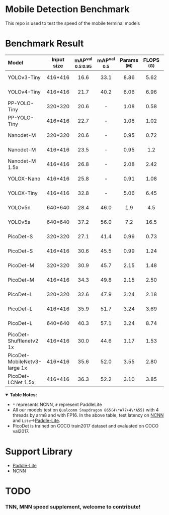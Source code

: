 # Mobile Detection Benchmark
This repo is used to test the speed of the mobile terminal models


# Benchmark Result
| Model                        | Input size | mAP<sup>val<br>0.5:0.95 | mAP<sup>val<br>0.5 | Params<br><sup>(M) | FLOPS<br><sup>(G) | Latency<sup>*<sup><br><sup>(ms) | Latency<sup>#<sup><br><sup>(ms) | Config                                                                                                                                                                           |
| :--------------------------- | :--------: | :---------------------: | :----------------: | :----------------: | :---------------: | :-----------------------------: | :-----------------------------: | :------------------------------------------------------------------------------------------------------------------------------------------------------------------------------- |
| YOLOv3-Tiny                  |  416*416   |          16.6           |        33.1        |        8.86        |       5.62        |              25.42              |                -                | [model](https://media.githubusercontent.com/media/JiweiMaster/lfs/master/LargeFile/yolov3-tiny.zip) </br> [link](https://github.com/ultralytics/yolov3#:~:text=YOLOv3-tiny,640) |
| YOLOv4-Tiny                  |  416*416   |          21.7           |        40.2        |        6.06        |       6.96        |              23.69              |                -                | [model](https://media.githubusercontent.com/media/JiweiMaster/lfs/master/LargeFile/yolov4-tiny.zip) </br> [link](https://github.com/Tianxiaomo/pytorch-YOLOv4)                                                                                                            |
| PP-YOLO-Tiny                 |  320*320   |          20.6           |         -          |        1.08        |       0.58        |              6.75               |                -                | [model](https://media.githubusercontent.com/media/JiweiMaster/lfs/master/LargeFile/ppyolo-tiny.zip) </br> [link](https://github.com/PaddlePaddle/PaddleDetection/tree/release/2.2/configs/ppyolo#:~:text=post%20quant%20model-,PP-YOLO%20tiny,-8)                         |
| PP-YOLO-Tiny                 |  416*416   |          22.7           |         -          |        1.08        |       1.02        |              10.48              |                -                | [model](https://media.githubusercontent.com/media/JiweiMaster/lfs/master/LargeFile/ppyolo-tiny.zip) </br> [link](https://github.com/PaddlePaddle/PaddleDetection/tree/release/2.2/configs/ppyolo#:~:text=post%20quant%20model-,PP-YOLO%20tiny,-8)                         |
| Nanodet-M                    |  320*320   |          20.6           |         -          |        0.95        |       0.72        |              8.71               |                -                | [model](https://media.githubusercontent.com/media/JiweiMaster/lfs/master/LargeFile/nanodet-m-320.zip) </br> [link](https://github.com/RangiLyu/nanodet#:~:text=Model%20Size-,NanoDet-m,-320*320)                                                                            |  |
| Nanodet-M                    |  416*416   |          23.5           |         -          |        0.95        |        1.2        |              13.35              |                -                | [model](https://media.githubusercontent.com/media/JiweiMaster/lfs/master/LargeFile/nanodet-m-416.zip) </br> [link](https://github.com/RangiLyu/nanodet#:~:text=NanoDet-m-,416*416,-23.5)                                                                                                                                                        |  |
| Nanodet-M 1.5x               |  416*416   |          26.8           |         -          |        2.08        |       2.42        |              15.83              |                -                | [model](https://media.githubusercontent.com/media/JiweiMaster/lfs/master/LargeFile/nanodet-m-1_5-416.zip) </br> [link](https://github.com/RangiLyu/nanodet#:~:text=NanoDet-m-1.5x-,320*320,-23.5)                                                                                                                                                        |  |
| YOLOX-Nano                   |  416*416   |          25.8           |         -          |        0.91        |       1.08        |              19.23              |                -                | [model]() </br> [link](https://github.com/Megvii-BaseDetection/YOLOX#:~:text=YOLOX-Nano,416)                                                                                    |
| YOLOX-Tiny                   |  416*416   |          32.8           |         -          |        5.06        |       6.45        |              32.77              |                -                | [model]() </br> [link](https://github.com/Megvii-BaseDetection/YOLOX#:~:text=YOLOX-Tiny,416)                                                                                    |
| YOLOv5n                      |  640*640   |          28.4           |        46.0        |        1.9         |        4.5        |              40.35              |                -                | [model]() </br> [link](https://github.com/ultralytics/yolov5#:~:text=YOLOv5n,640)                                                                                               |
| YOLOv5s                      |  640*640   |          37.2           |        56.0        |        7.2         |       16.5        |              78.05              |                -                | [model]() </br> [link](https://github.com/ultralytics/yolov5#:~:text=4.5-,YOLOv5s,640,-37.2)                                                                                    |
| PicoDet-S                    |  320*320   |          27.1           |        41.4        |        0.99        |       0.73        |              8.13               |            **6.65**             | [model](https://media.githubusercontent.com/media/JiweiMaster/lfs/master/LargeFile/picodet-s-320.zip) </br> [link]()                                                                                                                                                        |
| PicoDet-S                    |  416*416   |          30.6           |        45.5        |        0.99        |       1.24        |              12.37              |            **9.82**             | [model](https://media.githubusercontent.com/media/JiweiMaster/lfs/master/LargeFile/picodet-s-416.zip) </br> [link]()                                                                                                                                                        |
| PicoDet-M                    |  320*320   |          30.9           |        45.7        |        2.15        |       1.48        |              11.27              |            **9.61**             | [model]() </br> [link]()                                                                                                                                                        |
| PicoDet-M                    |  416*416   |          34.3           |        49.8        |        2.15        |       2.50        |              17.39              |            **15.88**            | [model]() </br> [link]()                                                                                                                                                        |
| PicoDet-L                    |  320*320   |          32.6           |        47.9        |        3.24        |       2.18        |              15.26              |            **13.42**            | [model]() </br> [link]()                                                                                                                                                        |
| PicoDet-L                    |  416*416   |          35.9           |        51.7        |        3.24        |       3.69        |              23.36              |            **21.85**            | [model]() </br> [link]()                                                                                                                                                        |
| PicoDet-L                    |  640*640   |          40.3           |        57.1        |        3.24        |       8.74        |              54.11              |            **50.55**            | [model]() </br> [link]()                                                                                                                                                        |
| PicoDet-Shufflenetv2 1x      |  416*416   |          30.0           |        44.6        |        1.17        |       1.53        |              15.06              |            **10.63**            | [model]() </br> [link]()                                                                                                                                                        |
| PicoDet-MobileNetv3-large 1x |  416*416   |          35.6           |        52.0        |        3.55        |       2.80        |              20.71              |            **17.88**            | [model]() </br> [link]()                                                                                                                                                        |
| PicoDet-LCNet 1.5x           |  416*416   |          36.3           |        52.2        |        3.10        |       3.85        |              21.29              |            **20.8**             | [model]() </br> [link]()                                                                                                                                                        |

<details open>
<summary><b>Table Notes:</b></summary>

- `*` represents NCNN, `#` represent PaddleLite
- All our models test on `Qualcomm Snapdragon 865(4\*A77+4\*A55)` with 4 threads by arm8 and with FP16. In the above table, test latency on [NCNN](https://github.com/Tencent/ncnn) and `Lite`->[Paddle-Lite](https://github.com/PaddlePaddle/Paddle-Lite).
- PicoDet is trained on COCO train2017 dataset and evaluated on COCO val2017.






# Support Library
 - [Paddle-Lite](./paddlelite/README.md)
 - [NCNN](./ncnn/README.md)


# TODO
### TNN, MNN speed supplement, welcome to contribute!
